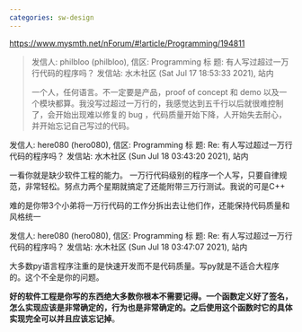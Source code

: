 ```yaml
---
categories: sw-design
---
```

https://www.mysmth.net/nForum/#!article/Programming/194811



> 发信人: philbloo (philbloo), 信区: Programming
> 标 题: 有人写过超过一万行代码的程序吗？
> 发信站: 水木社区 (Sat Jul 17 18:53:33 2021), 站内
>
> 一个人，任何语言。不一定要是产品，proof of concept 和 demo 以及一个模块都算。我没写过超过一万行的，我感觉达到五千行以后就很难控制了，会开始出现难以修复的 bug ，代码质量开始下降，人开始失去耐心，并开始忘记自己写过的代码。

发信人: here080 (hero080), 信区: Programming
标 题: Re: 有人写过超过一万行代码的程序吗？
发信站: 水木社区 (Sun Jul 18 03:43:20 2021), 站内

一看你就是缺少软件工程的能力。
一万行代码级别的程序一个人写，只要自律规范，非常轻松。努点力两个星期就搞定了还能附带三万行测试。我说的可是C++

难的是你带3个小弟将一万行代码的工作分拆出去让他们作，还能保持代码质量和风格统一



发信人: here080 (hero080), 信区: Programming
标 题: Re: 有人写过超过一万行代码的程序吗？
发信站: 水木社区 (Sun Jul 18 03:47:07 2021), 站内

大多数py语言程序注重的是快速开发而不是代码质量。写py就是不适合大程序的。这个不全是你的问题。

**好的软件工程是你写的东西绝大多数你根本不需要记得。一个函数定义好了签名，怎么实现应该是非常确定的，行为也是非常确定的。之后使用这个函数时它的具体实现完全可以并且应该忘记掉**。



